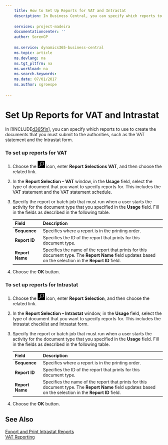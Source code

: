 ```yaml
---
    title: How to Set Up Reports for VAT and Intrastat
    description: In Business Central, you can specify which reports to use to create the documents that you must submit to the authorities, such as the VAT statement and the Intrastat form.

    services: project-madeira
    documentationcenter: ''
    author: SorenGP

    ms.service: dynamics365-business-central
    ms.topic: article
    ms.devlang: na
    ms.tgt_pltfrm: na
    ms.workload: na
    ms.search.keywords:
    ms.date: 07/01/2017
    ms.author: sgroespe

---
```

# Set Up Reports for VAT and Intrastat
In [!INCLUDE[d365fin](../../includes/d365fin_md.md)], you can specify which reports to use to create the documents that you must submit to the authorities, such as the VAT statement and the Intrastat form.  

### To set up reports for VAT  

1.  Choose the ![Search for Page or Report](../../media/ui-search/search_small.png "Search for Page or Report icon") icon, enter **Report Selections VAT**, and then choose the related link.  

2.  In the **Report Selection – VAT** window, in the **Usage** field, select the type of document that you want to specify reports for. This includes the VAT statement and the VAT statement schedule.  

3.  Specify the report or batch job that must run when a user starts the activity for the document type that you specified in the **Usage** field. Fill in the fields as described in the following table.  

    |Field|Description|  
    |---------------------------------|---------------------------------------|  
    |**Sequence**|Specifies where a report is in the printing order.|  
    |**Report ID**|Specifies the ID of the report that prints for this document type.|  
    |**Report Name**|Specifies the name of the report that prints for this document type. The **Report Name** field updates based on the selection in the **Report ID** field.|  

4.  Choose the **OK** button.  

### To set up reports for Intrastat  

1.  Choose the ![Search for Page or Report](../../media/ui-search/search_small.png "Search for Page or Report icon") icon, enter **Report Selection**, and then choose the related link.  

2.  In the **Report Selection – Intrastat** window, in the **Usage** field, select the type of document that you want to specify reports for. This includes the Intrastat checklist and Intrastat form.  

3.  Specify the report or batch job that must run when a user starts the activity for the document type that you specified in the **Usage** field. Fill in the fields as described in the following table.  

    |Field|Description|  
    |---------------------------------|---------------------------------------|  
    |**Sequence**|Specifies where a report is in the printing order.|  
    |**Report ID**|Specifies the ID of the report that prints for this document type.|  
    |**Report Name**|Specifies the name of the report that prints for this document type. The **Report Name** field updates based on the selection in the **Report ID** field.|  

4.  Choose the **OK** button.  

## See Also  
[Export and Print Intrastat Reports](how-to-export-and-print-intrastat-reports.md)  
[VAT Reporting](vat-reporting.md)

